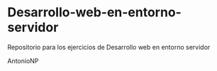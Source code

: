 Desarrollo-web-en-entorno-servidor
==================================

Repositorio para los ejercicios de Desarrollo web en entorno servidor

AntonioNP
